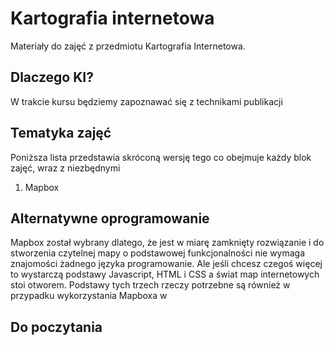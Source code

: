 # Kartografia internetowa
Materiały do zajęć z przedmiotu Kartografia Internetowa. 

## Dlaczego KI?
W trakcie kursu będziemy zapoznawać się z technikami publikacji 


## Tematyka zajęć
Poniższa lista przedstawia skróconą wersję tego co obejmuje każdy blok zajęć, wraz z niezbędnymi 
1. Mapbox


## Alternatywne oprogramowanie
Mapbox został wybrany dlatego, że jest w miarę zamknięty rozwiązanie i do stworzenia czytelnej mapy o podstawowej funkcjonalności nie wymaga znajomości żadnego języka programowanie. Ale jeśli chcesz czegoś więcej to wystarczą podstawy Javascript, HTML i CSS a świat map internetowych stoi otworem. Podstawy tych trzech rzeczy potrzebne są również w przypadku wykorzystania Mapboxa w 


## Do poczytania
